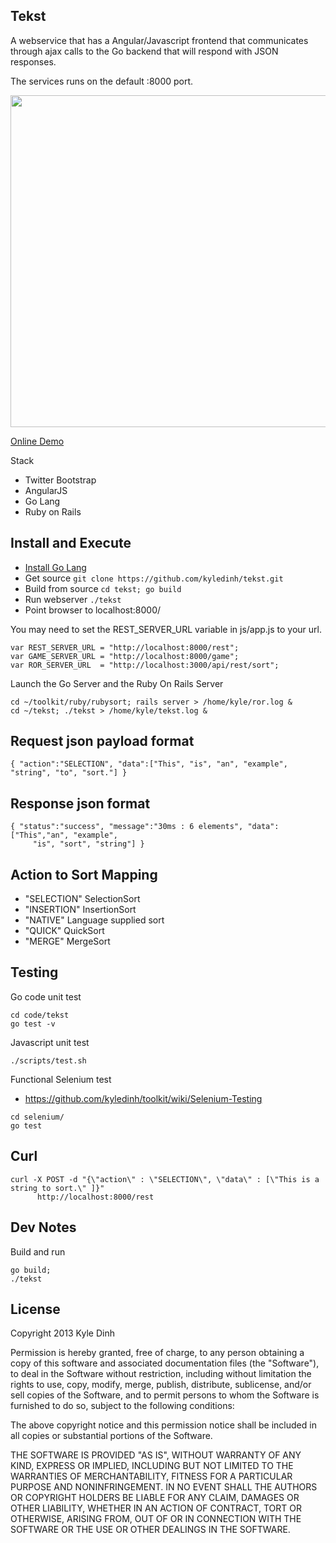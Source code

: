 Tekst
-----
A webservice that has a Angular/Javascript frontend that communicates through ajax calls to the Go backend that will respond with JSON responses.

The services runs on the default :8000 port.

<a href="http://kyledinh.com:8000/"><img src="https://lh5.googleusercontent.com/0E4nqO6llKpEu49I2Z37E8n_70MvzsNvyqjiOu-E-7QJvRZ3gKTJXB-MCBGj3sXQUBl8fQcvOU656PvZxFWNykhJS-N2amjCdaXceRNbenYY7TAXup6xx48-" 
height="531" width="600" /></a>

[Online Demo](http://kyledinh.com:8000/view/)

Stack
* Twitter Bootstrap
* AngularJS
* Go Lang
* Ruby on Rails

Install and Execute
-------------------
* [Install Go Lang](https://github.com/kyledinh/toolkit/wiki/Go)
* Get source `git clone https://github.com/kyledinh/tekst.git`
* Build from source `cd tekst; go build`
* Run webserver `./tekst`
* Point browser to localhost:8000/ 

You may need to set the REST_SERVER_URL variable in js/app.js to your url.
```
var REST_SERVER_URL = "http://localhost:8000/rest";
var GAME_SERVER_URL = "http://localhost:8000/game";
var ROR_SERVER_URL  = "http://localhost:3000/api/rest/sort";
```

Launch the Go Server and the Ruby On Rails Server
```
cd ~/toolkit/ruby/rubysort; rails server > /home/kyle/ror.log &
cd ~/tekst; ./tekst > /home/kyle/tekst.log &
```

Request json payload format
-------------------
```
{ "action":"SELECTION", "data":["This", "is", "an", "example", "string", "to", "sort."] }
```

Response json format
--------------------
```
{ "status":"success", "message":"30ms : 6 elements", "data": ["This","an", "example",
     "is", "sort", "string"] }
```

Action to Sort Mapping
----------------------
* "SELECTION" SelectionSort
* "INSERTION" InsertionSort
* "NATIVE" Language supplied sort
* "QUICK" QuickSort
* "MERGE" MergeSort

Testing
-------
Go code unit test
```
cd code/tekst
go test -v
```

Javascript unit test
```
./scripts/test.sh 
```

Functional Selenium test
* https://github.com/kyledinh/toolkit/wiki/Selenium-Testing


```
cd selenium/
go test
```

## Curl
```
curl -X POST -d "{\"action\" : \"SELECTION\", \"data\" : [\"This is a string to sort.\" ]}" 
      http://localhost:8000/rest
```

Dev Notes
---------
Build and run
```
go build;
./tekst
```

License
-------
Copyright 2013 Kyle Dinh

Permission is hereby granted, free of charge, to any person obtaining a copy
of this software and associated documentation files (the "Software"), to deal
in the Software without restriction, including without limitation the rights
to use, copy, modify, merge, publish, distribute, sublicense, and/or sell
copies of the Software, and to permit persons to whom the Software is
furnished to do so, subject to the following conditions:

The above copyright notice and this permission notice shall be included in
all copies or substantial portions of the Software.

THE SOFTWARE IS PROVIDED "AS IS", WITHOUT WARRANTY OF ANY KIND, EXPRESS OR
IMPLIED, INCLUDING BUT NOT LIMITED TO THE WARRANTIES OF MERCHANTABILITY,
FITNESS FOR A PARTICULAR PURPOSE AND NONINFRINGEMENT. IN NO EVENT SHALL THE
AUTHORS OR COPYRIGHT HOLDERS BE LIABLE FOR ANY CLAIM, DAMAGES OR OTHER
LIABILITY, WHETHER IN AN ACTION OF CONTRACT, TORT OR OTHERWISE, ARISING FROM,
OUT OF OR IN CONNECTION WITH THE SOFTWARE OR THE USE OR OTHER DEALINGS IN
THE SOFTWARE.
